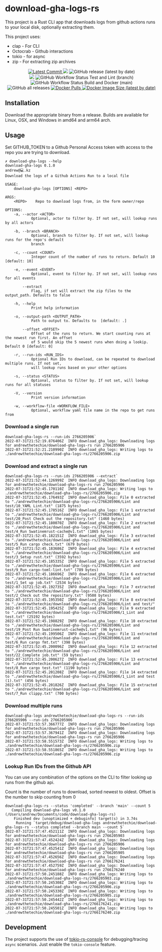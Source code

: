 # download-gha-logs-rs

This project is a Rust CLI app that downloads logs from github actions runs to your local disk, optionally extracting them.

This project uses:

- clap - For CLI
- Octocrab - Github interactions
- tokio - for async
- zip - For extracting zip archives

<p align="center">
    <a href="https://github.com/andrewthetechie/download-gha-logs-rs" target="_blank">
        <img src="https://img.shields.io/github/last-commit/andrewthetechie/download-gha-logs-rs" alt="Latest Commit">
    </a>
    <img src="https://img.shields.io/badge/license-MIT-green">
    <img alt="GitHub release (latest by date)" src="https://img.shields.io/github/v/release/andrewthetechie/download-gha-logs-rs?label=Latest%20Release">
    <br />
    <a href="https://github.com/andrewthetechie/download-gha-logs-rs/issues"><img src="https://img.shields.io/github/issues/andrewthetechie/download-gha-logs-rs" /></a>
    <img alt="GitHub Workflow Status Test and Lint (branch)" src="https://img.shields.io/github/workflow/status/andrewthetechie/download-gha-logs-rs/Tests/main?label=Test and Lint">
    <img alt="GitHub Workflow Status Build and Docker (main)" src="https://img.shields.io/github/workflow/status/andrewthetechie/download-gha-logs-rs/Release/main?label=Build and Docker">
    <br />
    <img alt="GitHub all releases" src="https://img.shields.io/github/downloads/andrewthetechie/download-gha-logs-rs/total?color=green">
    <a href='https://hub.docker.com/r/andrewthetechie/download-gha-logs-rs' target="_blank"><img alt="Docker Pulls" src="https://img.shields.io/docker/pulls/andrewthetechie/download-gha-logs-rs">
    <img alt="Docker Image Size (latest by date)" src="https://img.shields.io/docker/image-size/andrewthetechie/download-gha-logs-rs?label=Docker%20Image%20Size"></a>
</p>

## Installation

Download the appropriate binary from a release. Builds are available for Linux, OSX, and Windows in amd64 and arm64 arch.

## Usage

Set GITHUB_TOKEN to a Github Personal Access token with access to the repo you are trying to download.

```shell
✗ download-gha-logs --help
download-gha-logs 0.1.0
andrew@💻.kz
Download the logs of a Github Actions Run to a local file

USAGE:
    download-gha-logs [OPTIONS] <REPO>

ARGS:
    <REPO>    Repo to download logs from, in the form owner/repo

OPTIONS:
    -a, --actor <ACTOR>
            Optional, actor to filter by. If not set, will lookup runs by all actors

    -b, --branch <BRANCH>
            Optional, branch to filter by. If not set, will lookup runs for the repo's default
            branch

    -c, --count <COUNT>
            Integer count of the number of runs to return. Default 10 [default: 10]

    -e, --event <EVENT>
            Optional, event to filter by. If not set, will lookup runs for all events

        --extract
            Flag, if set will extract the zip files to the output_path. Defaults to false

    -h, --help
            Print help information

    -o, --output-path <OUTPUT_PATH>
            Path to output to. Defaults to  [default: .]

        --offset <OFFSET>
            Offset of the runs to return. We start counting runs at the newest run first. An offset
            of 5 would skip the 5 newest runs when doing a lookip. Default 0 [default: 0]

    -r, --run-ids <RUN_IDS>
            Optional Run IDs to download, can be repeated to download multiple runs. If not set,
            will lookup runs based on your other options

    -s, --status <STATUS>
            Optional, status to filter by. If not set, will lookup runs for all statuses

    -V, --version
            Print version information

    -w, --workflow-file <WORKFLOW_FILE>
            Optional, workflow yaml file name in the repo to get runs from
```

### Download a single run

```shell
download-gha-logs-rs --run-ids 2766205906`
2022-07-31T21:52:19.876406Z  INFO download_gha_logs: Downloading logs for andrewthetechie/download-gha-logs-rs run 2766205906
2022-07-31T21:52:21.210990Z  INFO download_gha_logs: Writing logs to ./andrewthetechie/download-gha-logs-rs/2766205906.zip
```

### Download and extract a single run

```shell
download-gha-logs-rs --run-ids 2766205906 --extract`
2022-07-31T21:52:44.126999Z  INFO download_gha_logs: Downloading logs for andrewthetechie/download-gha-logs-rs run 2766205906
2022-07-31T21:52:45.170110Z  INFO download_gha_logs: Writing logs to ./andrewthetechie/download-gha-logs-rs/2766205906.zip
2022-07-31T21:52:45.176493Z  INFO download_gha_logs: File 0 extracted to "./andrewthetechie/download-gha-logs-rs/2766205906/Lint and test/10_YAML Lint.txt" (1875 bytes)
2022-07-31T21:52:45.178516Z  INFO download_gha_logs: File 1 extracted to "./andrewthetechie/download-gha-logs-rs/2766205906/Lint and test/20_Post Check out the repository.txt" (1460 bytes)
2022-07-31T21:52:45.180070Z  INFO download_gha_logs: File 2 extracted to "./andrewthetechie/download-gha-logs-rs/2766205906/Lint and test/4_Run Swatinemrust-cache@v1.txt" (1865 bytes)
2022-07-31T21:52:45.182151Z  INFO download_gha_logs: File 3 extracted to "./andrewthetechie/download-gha-logs-rs/2766205906/Lint and test/5_Run cargo check.txt" (679 bytes)
2022-07-31T21:52:45.183686Z  INFO download_gha_logs: File 4 extracted to "./andrewthetechie/download-gha-logs-rs/2766205906/Lint and test/3_Setup rust.txt" (3592 bytes)
2022-07-31T21:52:45.185335Z  INFO download_gha_logs: File 5 extracted to "./andrewthetechie/download-gha-logs-rs/2766205906/Lint and test/9_Run cargo-toml-lint.txt" (789 bytes)
2022-07-31T21:52:45.186696Z  INFO download_gha_logs: File 6 extracted to "./andrewthetechie/download-gha-logs-rs/2766205906/Lint and test/1_Set up job.txt" (2534 bytes)
2022-07-31T21:52:45.192735Z  INFO download_gha_logs: File 7 extracted to "./andrewthetechie/download-gha-logs-rs/2766205906/Lint and test/2_Check out the repository.txt" (9508 bytes)
2022-07-31T21:52:45.195350Z  INFO download_gha_logs: File 8 extracted to "./andrewthetechie/download-gha-logs-rs/2766205906/Lint and test/"
2022-07-31T21:52:45.195425Z  INFO download_gha_logs: File 9 extracted to "./andrewthetechie/download-gha-logs-rs/2766205906/1_Lint and test.txt" (25192 bytes)
2022-07-31T21:52:45.198829Z  INFO download_gha_logs: File 10 extracted to "./andrewthetechie/download-gha-logs-rs/2766205906/Lint and test/19_Post Run Swatinemrust-cache@v1.txt" (96 bytes)
2022-07-31T21:52:45.199506Z  INFO download_gha_logs: File 11 extracted to "./andrewthetechie/download-gha-logs-rs/2766205906/Lint and test/6_Run cargo fmt.txt" (398 bytes)
2022-07-31T21:52:45.200096Z  INFO download_gha_logs: File 12 extracted to "./andrewthetechie/download-gha-logs-rs/2766205906/Lint and test/22_Complete job.txt" (59 bytes)
2022-07-31T21:52:45.200627Z  INFO download_gha_logs: File 13 extracted to "./andrewthetechie/download-gha-logs-rs/2766205906/Lint and test/8_Run cargo test.txt" (1190 bytes)
2022-07-31T21:52:45.201208Z  INFO download_gha_logs: File 14 extracted to "./andrewthetechie/download-gha-logs-rs/2766205906/1_Lint and test (1).txt" (456 bytes)
2022-07-31T21:52:45.201826Z  INFO download_gha_logs: File 15 extracted to "./andrewthetechie/download-gha-logs-rs/2766205906/Lint and test/7_Run clippy.txt" (700 bytes)
```

### Download multiple runs

```shell
download-gha-logs andrewthetechie/download-gha-logs-rs --run-ids 2766205906 --run-ids 2766205906`
2022-07-31T21:53:57.366777Z  INFO download_gha_logs: Downloading logs for andrewthetechie/download-gha-logs-rs run 2766205906
2022-07-31T21:53:57.367941Z  INFO download_gha_logs: Downloading logs for andrewthetechie/download-gha-logs-rs run 2766205906
2022-07-31T21:53:58.551573Z  INFO download_gha_logs: Writing logs to ./andrewthetechie/download-gha-logs-rs/2766205906.zip
2022-07-31T21:53:58.551865Z  INFO download_gha_logs: Writing logs to ./andrewthetechie/download-gha-logs-rs/2766205906.zip
```

### Lookup Run IDs from the Github API

You can use any combination of the options on the CLI to filter looking up runs from the github api.

Count is the number of runs to download, sorted newest to oldest. Offset is the number to skip counting from 0

```shell
download-gha-logs-rs --status 'completed' --branch 'main' --count 5
   Compiling download-gha-logs v0.1.0 (/Users/andrew/Documents/code/download-gha-logs-rs)
    Finished dev [unoptimized + debuginfo] target(s) in 3.74s
     Running `target/debug/download-gha-logs andrewthetechie/download-gha-logs-rs --status completed --branch main --count 5`
2022-07-31T21:57:47.452111Z  INFO download_gha_logs: Downloading logs for andrewthetechie/download-gha-logs-rs run 2766205903
2022-07-31T21:57:47.452424Z  INFO download_gha_logs: Downloading logs for andrewthetechie/download-gha-logs-rs run 2766205906
2022-07-31T21:57:47.452541Z  INFO download_gha_logs: Downloading logs for andrewthetechie/download-gha-logs-rs run 2766205905
2022-07-31T21:57:47.452656Z  INFO download_gha_logs: Downloading logs for andrewthetechie/download-gha-logs-rs run 2766176241
2022-07-31T21:57:47.452759Z  INFO download_gha_logs: Downloading logs for andrewthetechie/download-gha-logs-rs run 2766176240
2022-07-31T21:57:50.245188Z  INFO download_gha_logs: Writing logs to ./andrewthetechie/download-gha-logs-rs/2766205903.zip
2022-07-31T21:57:50.245308Z  INFO download_gha_logs: Writing logs to ./andrewthetechie/download-gha-logs-rs/2766205906.zip
2022-07-31T21:57:50.245330Z  INFO download_gha_logs: Writing logs to ./andrewthetechie/download-gha-logs-rs/2766205905.zip
2022-07-31T21:57:50.245442Z  INFO download_gha_logs: Writing logs to ./andrewthetechie/download-gha-logs-rs/2766176241.zip
2022-07-31T21:57:50.245501Z  INFO download_gha_logs: Writing logs to ./andrewthetechie/download-gha-logs-rs/2766176240.zip
```

## Development

The project supports the use of [tokio-rs-console] for debugging/tracing `async` scenarios. Just
enable the `tokio-console` feature.

[tokio-rs-console]: https://github.com/tokio-rs/console
